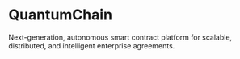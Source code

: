 # QuantumChain
Next-generation, autonomous smart contract platform for scalable, distributed, and intelligent enterprise agreements.
